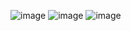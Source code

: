 ![image](https://github.com/user-attachments/assets/ccdd7af9-8c9b-4eca-85d2-777037270a51)
![image](https://github.com/user-attachments/assets/d50df258-2f08-47d4-962f-55b198e733d5)
![image](https://github.com/user-attachments/assets/379c2078-8b28-4084-9252-ce37c931ada5)
